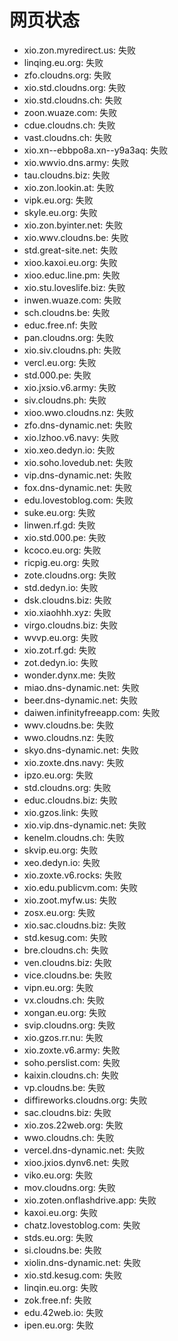 # 网页状态
- xio.zon.myredirect.us: 失败
- linqing.eu.org: 失败
- zfo.cloudns.org: 失败
- xio.std.cloudns.org: 失败
- xio.std.cloudns.ch: 失败
- zoon.wuaze.com: 失败
- cdue.cloudns.ch: 失败
- vast.cloudns.ch: 失败
- xio.xn--ebbpo8a.xn--y9a3aq: 失败
- xio.wwvio.dns.army: 失败
- tau.cloudns.biz: 失败
- xio.zon.lookin.at: 失败
- vipk.eu.org: 失败
- skyle.eu.org: 失败
- xio.zon.byinter.net: 失败
- xio.wwv.cloudns.be: 失败
- std.great-site.net: 失败
- xioo.kaxoi.eu.org: 失败
- xioo.educ.line.pm: 失败
- xio.stu.loveslife.biz: 失败
- inwen.wuaze.com: 失败
- sch.cloudns.be: 失败
- educ.free.nf: 失败
- pan.cloudns.org: 失败
- xio.siv.cloudns.ph: 失败
- vercl.eu.org: 失败
- std.000.pe: 失败
- xio.jxsio.v6.army: 失败
- siv.cloudns.ph: 失败
- xioo.wwo.cloudns.nz: 失败
- zfo.dns-dynamic.net: 失败
- xio.lzhoo.v6.navy: 失败
- xio.xeo.dedyn.io: 失败
- xio.soho.lovedub.net: 失败
- vip.dns-dynamic.net: 失败
- fox.dns-dynamic.net: 失败
- edu.lovestoblog.com: 失败
- suke.eu.org: 失败
- linwen.rf.gd: 失败
- xio.std.000.pe: 失败
- kcoco.eu.org: 失败
- ricpig.eu.org: 失败
- zote.cloudns.org: 失败
- std.dedyn.io: 失败
- dsk.cloudns.biz: 失败
- xio.xiaohhh.xyz: 失败
- virgo.cloudns.biz: 失败
- wvvp.eu.org: 失败
- xio.zot.rf.gd: 失败
- zot.dedyn.io: 失败
- wonder.dynx.me: 失败
- miao.dns-dynamic.net: 失败
- beer.dns-dynamic.net: 失败
- daiwen.infinityfreeapp.com: 失败
- wwv.cloudns.be: 失败
- wwo.cloudns.nz: 失败
- skyo.dns-dynamic.net: 失败
- xio.zoxte.dns.navy: 失败
- ipzo.eu.org: 失败
- std.cloudns.org: 失败
- educ.cloudns.biz: 失败
- xio.gzos.link: 失败
- xio.vip.dns-dynamic.net: 失败
- kenelm.cloudns.ch: 失败
- skvip.eu.org: 失败
- xeo.dedyn.io: 失败
- xio.zoxte.v6.rocks: 失败
- xio.edu.publicvm.com: 失败
- xio.zoot.myfw.us: 失败
- zosx.eu.org: 失败
- xio.sac.cloudns.biz: 失败
- std.kesug.com: 失败
- bre.cloudns.ch: 失败
- ven.cloudns.biz: 失败
- vice.cloudns.be: 失败
- vipn.eu.org: 失败
- vx.cloudns.ch: 失败
- xongan.eu.org: 失败
- svip.cloudns.org: 失败
- xio.gzos.rr.nu: 失败
- xio.zoxte.v6.army: 失败
- soho.perslist.com: 失败
- kaixin.cloudns.ch: 失败
- vp.cloudns.be: 失败
- diffireworks.cloudns.org: 失败
- sac.cloudns.biz: 失败
- xio.zos.22web.org: 失败
- wwo.cloudns.ch: 失败
- vercel.dns-dynamic.net: 失败
- xioo.jxios.dynv6.net: 失败
- viko.eu.org: 失败
- mov.cloudns.org: 失败
- xio.zoten.onflashdrive.app: 失败
- kaxoi.eu.org: 失败
- chatz.lovestoblog.com: 失败
- stds.eu.org: 失败
- si.cloudns.be: 失败
- xiolin.dns-dynamic.net: 失败
- xio.std.kesug.com: 失败
- linqin.eu.org: 失败
- zok.free.nf: 失败
- edu.42web.io: 失败
- ipen.eu.org: 失败
